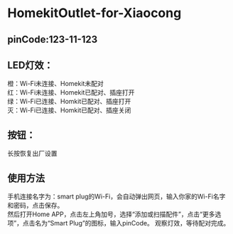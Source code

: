 # HomekitOutlet-for-Xiaocong
## pinCode:123-11-123
## LED灯效：
橙：Wi-Fi未连接、Homekit未配对    
红：Wi-Fi未连接、Homekit已配对、插座打开  
绿：Wi-Fi已连接、Homkit已配对、插座打开  
灭：Wi-Fi已连接、Homkit已配对、插座关闭  

## 按钮：
长按恢复出厂设置  

## 使用方法
手机连接名字为：smart plug的Wi-Fi，会自动弹出网页，输入你家的Wi-Fi名字和密码，点击保存。  
然后打开Home APP，点击左上角加号，选择“添加或扫描配件”，点击“更多选项”，点击名为“Smart Plug”的图标，输入pinCode。
观察灯效，等待配对完成。
